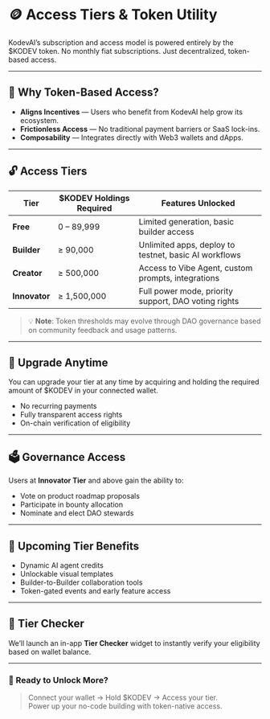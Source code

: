 # 🪙 Access Tiers & Token Utility

KodevAI’s subscription and access model is powered entirely by the $KODEV token. No monthly fiat subscriptions. Just decentralized, token-based access.

---

## 🎯 Why Token-Based Access?

- **Aligns Incentives** — Users who benefit from KodevAI help grow its ecosystem.
- **Frictionless Access** — No traditional payment barriers or SaaS lock-ins.
- **Composability** — Integrates directly with Web3 wallets and dApps.

---

## 🔓 Access Tiers

| Tier        | $KODEV Holdings Required  | Features Unlocked                                            |
|-------------|---------------------------|--------------------------------------------------------------|
| **Free**     | 0 – 89,999                | Limited generation, basic builder access                    |
| **Builder**  | ≥ 90,000                  | Unlimited apps, deploy to testnet, basic AI workflows       |
| **Creator**  | ≥ 500,000                 | Access to Vibe Agent, custom prompts, integrations          |
| **Innovator**| ≥ 1,500,000               | Full power mode, priority support, DAO voting rights        |

> 💡 **Note**: Token thresholds may evolve through DAO governance based on community feedback and usage patterns.

---

## 🔁 Upgrade Anytime

You can upgrade your tier at any time by acquiring and holding the required amount of $KODEV in your connected wallet.

- No recurring payments
- Fully transparent access rights
- On-chain verification of eligibility

---

## 🗳️ Governance Access

Users at **Innovator Tier** and above gain the ability to:

- Vote on product roadmap proposals  
- Participate in bounty allocation  
- Nominate and elect DAO stewards

---

## 🌱 Upcoming Tier Benefits

- Dynamic AI agent credits  
- Unlockable visual templates  
- Builder-to-Builder collaboration tools  
- Token-gated events and early feature access

---

## 🧮 Tier Checker

We’ll launch an in-app **Tier Checker** widget to instantly verify your eligibility based on wallet balance.

---

### 🔗 Ready to Unlock More?

> Connect your wallet → Hold $KODEV → Access your tier.  
> Power up your no-code building with token-native access.